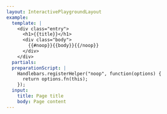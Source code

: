 ```yaml
---
layout: InteractivePlaygroundLayout
example:
  template: |
    <div class="entry">
      <h1>{{title}}</h1>
      <div class="body">
        {{#noop}}{{body}}{{/noop}}
      </div>
    </div>
  partials:
  preparationScript: |
    Handlebars.registerHelper("noop", function(options) {
      return options.fn(this);
    });
  input:
    title: Page title
    body: Page content
---
```

